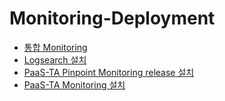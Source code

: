 # Monitoring-Deployment
- [통합 Monitoring](https://github.com/okpc579/Monitoring-Deployment/blob/master/paasta-deployment/README.md)
- [Logsearch 설치](https://github.com/okpc579/Monitoring-Deployment/blob/master/logsearch/README.md)
- [PaaS-TA Pinpoint Monitoring release 설치](https://github.com/okpc579/Monitoring-Deployment/blob/master/paasta-pinpoint-monitoring/README.md)
- [PaaS-TA Monitoring 설치](https://github.com/okpc579/Monitoring-Deployment/blob/master/paasta-monitoring/README.md)
